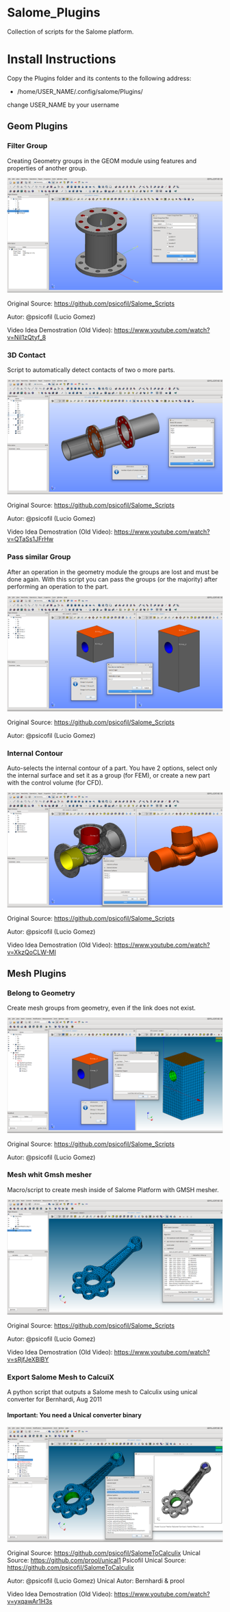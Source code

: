 # Salome_Plugins

Collection of scripts for the Salome platform.

# Install Instructions

Copy the Plugins folder and its contents to the following address:

* /home/USER_NAME/.config/salome/Plugins/

change USER_NAME by your username

## Geom Plugins

### Filter Group

Creating Geometry groups in the GEOM module using features and properties of another group.

![ScreenShot](Previews/geom_filter_group.png)

Original Source: https://github.com/psicofil/Salome_Scripts

Autor: @psicofil (Lucio Gomez)

Video Idea Demostration (Old Video): https://www.youtube.com/watch?v=Nil1zQtyf_8

### 3D Contact

Script to automatically detect contacts of two o more parts.

![ScreenShot](Previews/geom_contact_3d.png)

Original Source: https://github.com/psicofil/Salome_Scripts

Autor: @psicofil (Lucio Gomez)

Video Idea Demostration (Old Video): https://www.youtube.com/watch?v=QTaSs1JFrHw

### Pass similar Group

After an operation in the geometry module the groups are lost and must be done again. 
With this script you can pass the groups (or the majority) after performing an operation to the part.

![ScreenShot](Previews/geom_pass_group.png)

Original Source: https://github.com/psicofil/Salome_Scripts

Autor: @psicofil (Lucio Gomez)

### Internal Contour

Auto-selects the internal contour of a part. You have 2 options, select only the internal surface and set it as a group (for FEM), or create a new part with the control volume (for CFD).

![ScreenShot](Previews/geom_internal_contour.png)

Original Source: https://github.com/psicofil/Salome_Scripts

Autor: @psicofil (Lucio Gomez)

Video Idea Demostration (Old Video): https://www.youtube.com/watch?v=XkzQoCLW-MI

## Mesh Plugins

### Belong to Geometry

Create mesh groups from geometry, even if the link does not exist.

![ScreenShot](Previews/smesh_belong_geom.png)

Original Source: https://github.com/psicofil/Salome_Scripts

Autor: @psicofil (Lucio Gomez)

### Mesh whit Gmsh mesher

Macro/script to create mesh inside of Salome Platform with GMSH mesher.

![ScreenShot](Previews/smesh_gmsh_mesh.png)

Original Source: https://github.com/psicofil/Salome_Scripts

Autor: @psicofil (Lucio Gomez)

Video Idea Demostration (Old Video): https://www.youtube.com/watch?v=sRjfJeXBlBY

### Export Salome Mesh to CalcuiX 

A python script that outputs a Salome mesh to Calculix using unical converter for Bernhardi, Aug 2011

#### Important: You need a Unical converter binary

![ScreenShot](Previews/smesh_calculix_export.png)

Original Source: https://github.com/psicofil/SalomeToCalculix
Unical Source: https://github.com/prool/unical1
Psicofil Unical Source: https://github.com/psicofil/SalomeToCalculix

Autor: @psicofil (Lucio Gomez)
Unical Autor: Bernhardi & prool

Video Idea Demostration (Old Video): https://www.youtube.com/watch?v=yxqawAr1H3s

